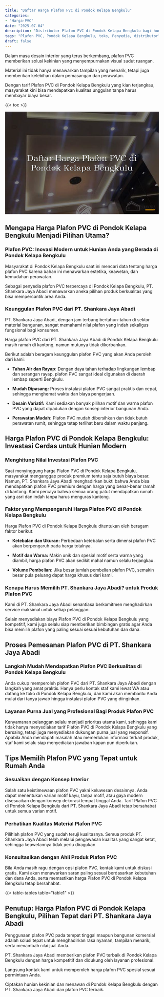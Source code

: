 ```yaml
---
title: "Daftar Harga Plafon PVC di Pondok Kelapa Bengkulu"
categories: 
- "Harga-PVC"
date: "2025-07-04"
description: "Distributor Plafon PVC di Pondok Kelapa Bengkulu bagi hunian, kantor, serta toko. Produk unggulan, beragam motif, variasi warna elegan, dengan jasa pemasangan ditangani oleh teknisi profesional dan kepastian resmi!|Servis distribusi Plafon PVC di Pondok Kelapa Bengkulu bagi kebutuhan rumah, perkantoran, maupun gerai, dengan panel unggulan dan pemasangan oleh tenaga ahli berpengalaman dan garansi resmi.|Alternatif Plafon PVC di Pondok Kelapa Bengkulu yang terpercaya bagi hunian, kantor, dan toko, dengan panel berkualitas dan pemasangan oleh teknisi ahli serta jaminan resmi.|Penyediaan Plafon PVC di Pondok Kelapa Bengkulu untuk hunian, perkantoran, serta gerai, beserta panel berkualitas dan penempatan dikerjakan oleh teknisi berpengalaman, lengkap beserta garansi resmi.}"
tags: "Plafon PVC, Pondok Kelapa Bengkulu, toko, Penyedia, distributor"
draft: false
---
```


Dalam masa desain interior yang terus berkembang, plafon PVC memberikan solusi kekinian yang menyempurnakan visual sudut ruangan.

Material ini tidak hanya menawarkan tampilan yang menarik, tetapi juga memberikan kelebihan dalam pemasangan dan perawatan.

Dengan tarif Plafon PVC di Pondok Kelapa Bengkulu yang kian terjangkau, masyarakat kini bisa mendapatkan kualitas unggulan tanpa harus membayar biaya besar.

{{< toc >}}

![Daftar Harga Plafon PVC di Pondok Kelapa Bengkulu](/images/Harga-PVC/Daftar-Harga-Plafon-PVC-di-Pondok-Kelapa-Bengkulu.png)


## Mengapa Harga Plafon PVC di Pondok Kelapa Bengkulu Menjadi Pilihan Utama?

### Plafon PVC: Inovasi Modern untuk Hunian Anda yang Berada di Pondok Kelapa Bengkulu

Masyarakat di Pondok Kelapa Bengkulu saat ini mencari data tentang harga plafon PVC karena bahan ini menawarkan estetika, keawetan, dan kemudahan perawatan.

Sebagai penyedia plafon PVC terpercaya di Pondok Kelapa Bengkulu, PT. Shankara Jaya Abadi menawarkan aneka pilihan produk berkualitas yang bisa mempercantik area Anda.

### Keunggulan Plafon PVC dari PT. Shankara Jaya Abadi

PT. Shankara Jaya Abadi, dengan jam terbang bertahun-tahun di sektor material bangunan, sangat memahami nilai plafon yang indah sekaligus fungsional bagi konsumen.

Harga plafon PVC dari PT. Shankara Jaya Abadi di Pondok Kelapa Bengkulu masih ramah di kantong, namun mutunya tidak dikorbankan.

Berikut adalah beragam keunggulan plafon PVC yang akan Anda peroleh dari kami:

- **Tahan Air dan Rayap:** Dengan daya tahan terhadap lingkungan lembap dan serangan rayap, plafon PVC sangat ideal digunakan di daerah lembap seperti Bengkulu.

- **Mudah Dipasang:** Proses instalasi plafon PVC sangat praktis dan cepat, sehingga menghemat waktu dan biaya pengerjaan.

- **Desain Variatif:** Kami sediakan banyak pilihan motif dan warna plafon PVC yang dapat dipadukan dengan konsep interior bangunan Anda.

- **Perawatan Mudah:** Plafon PVC mudah dibersihkan dan tidak butuh perawatan rumit, sehingga tetap terlihat baru dalam waktu panjang.

## Harga Plafon PVC di Pondok Kelapa Bengkulu: Investasi Cerdas untuk Hunian Modern

### Menghitung Nilai Investasi Plafon PVC

Saat menyinggung harga Plafon PVC di Pondok Kelapa Bengkulu, masyarakat menganggap produk premium tentu saja butuh biaya besar. Namun, PT. Shankara Jaya Abadi menghadirkan bukti bahwa Anda bisa mendapatkan plafon PVC premium dengan harga yang benar-benar ramah di kantong. Kami percaya bahwa semua orang patut mendapatkan rumah yang asri dan indah tanpa harus menguras kantong.

### Faktor yang Mempengaruhi Harga Plafon PVC di Pondok Kelapa Bengkulu

Harga Plafon PVC di Pondok Kelapa Bengkulu ditentukan oleh beragam faktor berikut:

- **Ketebalan dan Ukuran:** Perbedaan ketebalan serta dimensi plafon PVC akan berpengaruh pada harga totalnya.

- **Motif dan Warna:** Makin unik dan spesial motif serta warna yang diambil, harga plafon PVC akan sedikit mahal namun selalu terjangkau.

- **Volume Pembelian:** Jika besar jumlah pembelian plafon PVC, semakin besar pula peluang dapat harga khusus dari kami.

### Kenapa Harus Memilih PT. Shankara Jaya Abadi? untuk Produk Plafon PVC

Kami di PT. Shankara Jaya Abadi senantiasa berkomitmen menghadirkan service maksimal untuk setiap pelanggan.

Selain menyediakan biaya Plafon PVC di Pondok Kelapa Bengkulu yang kompetitif, kami juga selalu siap memberikan bimbingan gratis agar Anda bisa memilih plafon yang paling sesuai sesuai kebutuhan dan dana.

## Proses Pemesanan Plafon PVC di PT. Shankara Jaya Abadi

### Langkah Mudah Mendapatkan Plafon PVC Berkualitas di Pondok Kelapa Bengkulu

Anda cukup memperoleh plafon PVC dari PT. Shankara Jaya Abadi dengan langkah yang amat praktis. Hanya perlu kontak staf kami lewat WA atau datang ke toko di Pondok Kelapa Bengkulu, dan kami akan membantu Anda mulai dari tanya jawab hingga instalasi plafon PVC yang diinginkan.

### Layanan Purna Jual yang Profesional Bagi Produk Plafon PVC

Kenyamanan pelanggan selalu menjadi prioritas utama kami, sehingga kami tidak hanya menyediakan tarif Plafon PVC di Pondok Kelapa Bengkulu yang bersaing, tetapi juga menyediakan dukungan purna jual yang responsif. Apabila Anda mendapati masalah atau memerlukan informasi terkait produk, staf kami selalu siap menyediakan jawaban kapan pun diperlukan.

## Tips Memilih Plafon PVC yang Tepat untuk Rumah Anda

### Sesuaikan dengan Konsep Interior

Salah satu keistimewaan plafon PVC yakni keluwesan desainnya. Anda dapat menentukan varian motif kayu, tanpa motif, atau gaya modern disesuaikan dengan konsep dekorasi tempat tinggal Anda. Tarif Plafon PVC di Pondok Kelapa Bengkulu dari PT. Shankara Jaya Abadi tetap bersahabat untuk semua varian motif.

### Perhatikan Kualitas Material Plafon PVC

Pilihlah plafon PVC yang sudah teruji kualitasnya. Semua produk PT. Shankara Jaya Abadi telah melalui pengawasan kualitas yang sangat ketat, sehingga keawetannya tidak perlu diragukan.

### Konsultasikan dengan Ahli Produk Plafon PVC

Bila Anda masih ragu dengan opsi plafon PVC, kontak kami untuk diskusi gratis. Kami akan menawarkan saran paling sesuai berdasarkan kebutuhan dan dana Anda, serta memastikan harga Plafon PVC di Pondok Kelapa Bengkulu tetap bersahabat.

{{< table-tables table="table1" >}}

## Penutup: Harga Plafon PVC di Pondok Kelapa Bengkulu, Pilihan Tepat dari PT. Shankara Jaya Abadi

Penggunaan plafon PVC pada tempat tinggal maupun bangunan komersial adalah solusi tepat untuk menghadirkan rasa nyaman, tampilan menarik, serta menambah nilai jual Anda.

PT. Shankara Jaya Abadi memberikan plafon PVC terbaik di Pondok Kelapa Bengkulu dengan harga kompetitif dan didukung oleh layanan profesional.

Langsung kontak kami untuk memperoleh harga plafon PVC spesial sesuai permintaan Anda.

Ciptakan hunian kekinian dan menawan di Pondok Kelapa Bengkulu dengan PT. Shankara Jaya Abadi dan plafon PVC terbaik.